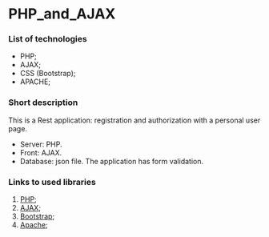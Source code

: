 # PHP_and_AJAX

### List of technologies
- PHP;
- AJAX;
- CSS (Bootstrap);
- APACHE;

### Short description
This is a Rest application: registration and authorization with a personal user page.
- Server: PHP.
- Front: AJAX.
- Database: json file.
The application has form validation.

### Links to used libraries
1. [PHP](https://www.php.net/);
2. [AJAX](https://developer.mozilla.org/ru/docs/Web/Guide/AJAX);
3. [Bootstrap](https://getbootstrap.com/);
4. [Apache](https://httpd.apache.org/);
